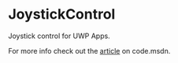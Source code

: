 # JoystickControl
Joystick control for UWP Apps.

For more info check out the <a href="https://code.msdn.microsoft.com/Joystick-Control-for-UWP-ad957149">article</a> on code.msdn.
